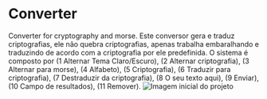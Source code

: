 # Converter
Converter for cryptography and morse.
Este conversor gera e traduz criptografias, ele não quebra criptografias, apenas trabalha embaralhando e traduzindo de acordo com a criptografia por ele predefinida.
O sistema é composto por (1 Alternar Tema Claro/Escuro), (2 Alternar criptografia), (3 Alternar para morse), (4 Alfabeto), (5 Criptografia), (6 Traduzir para criptografia), (7 Destraduzir da criptografia), (8 O seu texto aqui), (9 Enviar), (10 Campo de resultados), (11 Remover).
<img src="https://github.com/SetsuoBeppu/Converter/issues/1#issue-2163861333" alt="Imagem inicial do projeto">
